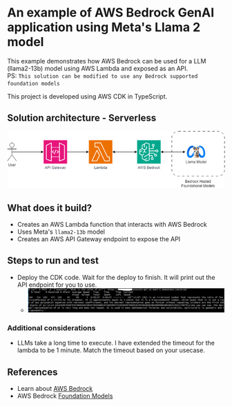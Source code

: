 # An example of AWS Bedrock GenAI application using Meta's Llama 2 model

This example demonstrates how AWS Bedrock can be used for a LLM (llama2-13b) model using AWS Lambda and exposed as an API.  
PS: `This solution can be modified to use any Bedrock supported foundation models`

This project is developed using AWS CDK in TypeScript.

## Solution architecture - Serverless
![image](architecture.PNG "Solution Architecture")

## What does it build?
* Creates an AWS Lambda function that interacts with AWS Bedrock
* Uses Meta's  `llama2-13b` model
* Creates an AWS API Gateway endpoint to expose the API

## Steps to run and test
* Deploy the CDK code. Wait for the deploy to finish.  It will print out the API endpoint for you to use.
  * ![image](test-llama-model.PNG "Example of API response from LLAMA 2 model")

### Additional considerations
* LLMs take a long time to execute.  I have extended the timeout for the lambda to be 1 minute.  Match the timeout based on your usecase.

## References
* Learn about [AWS Bedrock](https://aws.amazon.com/bedrock/)
* AWS Bedrock [Foundation Models](https://docs.aws.amazon.com/bedrock/latest/userguide/models-supported.html)

